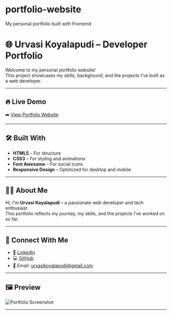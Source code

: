 # portfolio-website
My personal portfolio built with Frontend
# 🌐 Urvasi Koyalapudi – Developer Portfolio

Welcome to my personal portfolio website!  
This project showcases my skills, background, and the projects I've built as a web developer.

---

## 🔥 Live Demo

➡️ [View Portfolio Website](https://github.com/urvasj/portfolio-website.git)

---

## 🛠️ Built With

- **HTML5** – For structure
- **CSS3** – For styling and animations
- **Font Awesome** – For social icons
- **Responsive Design** – Optimized for desktop and mobile

---

## 👩‍💻 About Me

Hi, I'm **Urvasi Koyalapudi** – a passionate web developer and tech enthusiast.  
This portfolio reflects my journey, my skills, and the projects I’ve worked on so far.

---

## 🔗 Connect With Me

- 💼 [LinkedIn](https://www.linkedin.com/in/urvasikoyalapudi)
- 💻 [GitHub](https://github.com/urvasj)
- 📧 Email: urvasikoyalapudi@gmail.com

---

## 🖼️ Preview

![Portfolio Screenshot](main.png)

---





